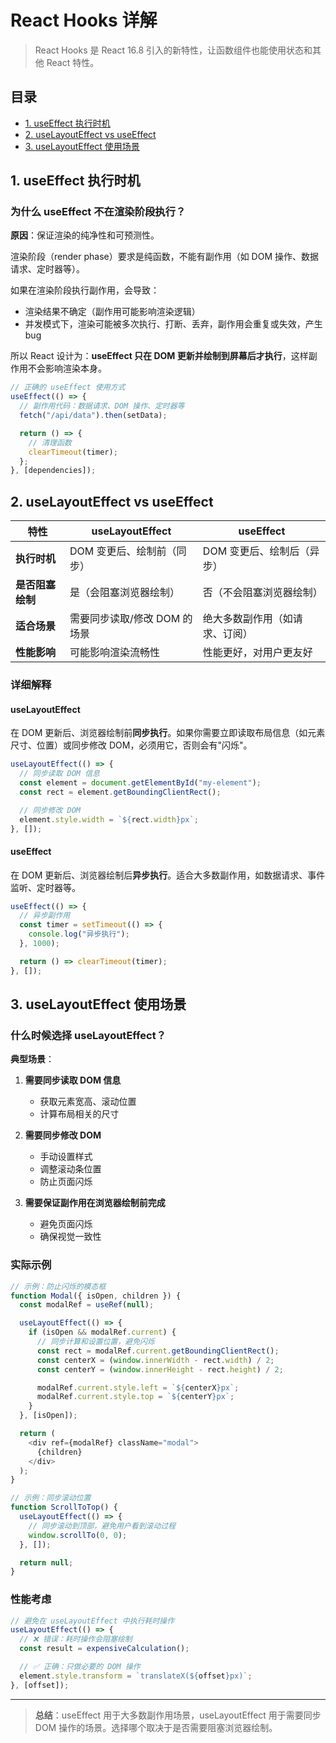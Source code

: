 # React Hooks 详解

> React Hooks 是 React 16.8 引入的新特性，让函数组件也能使用状态和其他 React 特性。

## 目录

- [1. useEffect 执行时机](#1-useeffect-执行时机)
- [2. useLayoutEffect vs useEffect](#2-uselayouteffect-vs-useeffect)
- [3. useLayoutEffect 使用场景](#3-uselayouteffect-使用场景)

## 1. useEffect 执行时机

### 为什么 useEffect 不在渲染阶段执行？

**原因**：保证渲染的纯净性和可预测性。

渲染阶段（render phase）要求是纯函数，不能有副作用（如 DOM 操作、数据请求、定时器等）。

如果在渲染阶段执行副作用，会导致：

- 渲染结果不确定（副作用可能影响渲染逻辑）
- 并发模式下，渲染可能被多次执行、打断、丢弃，副作用会重复或失效，产生 bug

所以 React 设计为：**useEffect 只在 DOM 更新并绘制到屏幕后才执行**，这样副作用不会影响渲染本身。

```javascript
// 正确的 useEffect 使用方式
useEffect(() => {
  // 副作用代码：数据请求、DOM 操作、定时器等
  fetch("/api/data").then(setData);

  return () => {
    // 清理函数
    clearTimeout(timer);
  };
}, [dependencies]);
```

## 2. useLayoutEffect vs useEffect

| 特性             | useLayoutEffect              | useEffect                      |
| ---------------- | ---------------------------- | ------------------------------ |
| **执行时机**     | DOM 变更后、绘制前（同步）   | DOM 变更后、绘制后（异步）     |
| **是否阻塞绘制** | 是（会阻塞浏览器绘制）       | 否（不会阻塞浏览器绘制）       |
| **适合场景**     | 需要同步读取/修改 DOM 的场景 | 绝大多数副作用（如请求、订阅） |
| **性能影响**     | 可能影响渲染流畅性           | 性能更好，对用户更友好         |

### 详细解释

#### useLayoutEffect

在 DOM 更新后、浏览器绘制前**同步执行**。如果你需要立即读取布局信息（如元素尺寸、位置）或同步修改 DOM，必须用它，否则会有"闪烁"。

```javascript
useLayoutEffect(() => {
  // 同步读取 DOM 信息
  const element = document.getElementById("my-element");
  const rect = element.getBoundingClientRect();

  // 同步修改 DOM
  element.style.width = `${rect.width}px`;
}, []);
```

#### useEffect

在 DOM 更新后、浏览器绘制后**异步执行**。适合大多数副作用，如数据请求、事件监听、定时器等。

```javascript
useEffect(() => {
  // 异步副作用
  const timer = setTimeout(() => {
    console.log("异步执行");
  }, 1000);

  return () => clearTimeout(timer);
}, []);
```

## 3. useLayoutEffect 使用场景

### 什么时候选择 useLayoutEffect？

**典型场景**：

1. **需要同步读取 DOM 信息**

   - 获取元素宽高、滚动位置
   - 计算布局相关的尺寸

2. **需要同步修改 DOM**

   - 手动设置样式
   - 调整滚动条位置
   - 防止页面闪烁

3. **需要保证副作用在浏览器绘制前完成**
   - 避免页面闪烁
   - 确保视觉一致性

### 实际示例

```javascript
// 示例：防止闪烁的模态框
function Modal({ isOpen, children }) {
  const modalRef = useRef(null);

  useLayoutEffect(() => {
    if (isOpen && modalRef.current) {
      // 同步计算和设置位置，避免闪烁
      const rect = modalRef.current.getBoundingClientRect();
      const centerX = (window.innerWidth - rect.width) / 2;
      const centerY = (window.innerHeight - rect.height) / 2;

      modalRef.current.style.left = `${centerX}px`;
      modalRef.current.style.top = `${centerY}px`;
    }
  }, [isOpen]);

  return (
    <div ref={modalRef} className="modal">
      {children}
    </div>
  );
}
```

```javascript
// 示例：同步滚动位置
function ScrollToTop() {
  useLayoutEffect(() => {
    // 同步滚动到顶部，避免用户看到滚动过程
    window.scrollTo(0, 0);
  }, []);

  return null;
}
```

### 性能考虑

```javascript
// 避免在 useLayoutEffect 中执行耗时操作
useLayoutEffect(() => {
  // ❌ 错误：耗时操作会阻塞绘制
  const result = expensiveCalculation();

  // ✅ 正确：只做必要的 DOM 操作
  element.style.transform = `translateX(${offset}px)`;
}, [offset]);
```

---

> **总结**：useEffect 用于大多数副作用场景，useLayoutEffect 用于需要同步 DOM 操作的场景。选择哪个取决于是否需要阻塞浏览器绘制。
